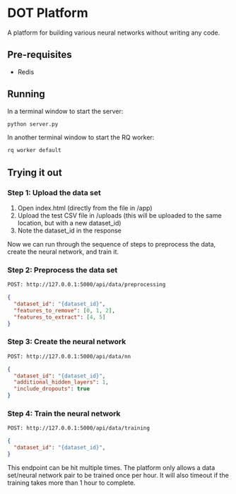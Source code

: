 # DOT Platform
A platform for building various neural networks without writing any code.

## Pre-requisites

* Redis

## Running

In a terminal window to start the server:
```bash
python server.py
```

In another terminal window to start the RQ worker:
```bash
rq worker default
```

## Trying it out

### Step 1: Upload the data set

1. Open index.html (directly from the file in /app)
1. Upload the test CSV file in /uploads (this will be uploaded to the same location, but with a new dataset_id)
1. Note the dataset_id in the response

Now we can run through the sequence of steps to preprocess the data, create the neural network, and train it.

### Step 2: Preprocess the data set

```bash
POST: http://127.0.0.1:5000/api/data/preprocessing
```
```json
{
  "dataset_id": "{dataset_id}",
  "features_to_remove": [0, 1, 2],
  "features_to_extract": [4, 5]
}
```

### Step 3: Create the neural network

```bash
POST: http://127.0.0.1:5000/api/data/nn
```
```json
{
  "dataset_id": "{dataset_id}",
  "additional_hidden_layers": 1,
  "include_dropouts": true
}
```

### Step 4: Train the neural network

```bash
POST: http://127.0.0.1:5000/api/data/training
```
```json
{
  "dataset_id": "{dataset_id}",
}
```

This endpoint can be hit multiple times. The platform only allows a data set/neural network pair to be trained once per hour. It will also timeout if the training takes more than 1 hour to complete.

